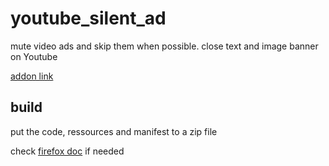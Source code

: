 # youtube_silent_ad

mute video ads and skip them when possible. close text and image banner on Youtube

[addon link](https://addons.mozilla.org/fr/firefox/addon/youtube-silent-ad/)

## build

put the code, ressources and manifest to a zip file

check [firefox doc](https://extensionworkshop.com/documentation/publish/package-your-extension/) if needed
